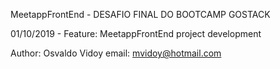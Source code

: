 MeetappFrontEnd - DESAFIO FINAL DO BOOTCAMP GOSTACK

01/10/2019 - Feature: MeetappFrontEnd project development

Author: Osvaldo Vidoy
email: mvidoy@hotmail.com

